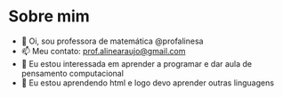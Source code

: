  # Sobre mim
- 👋 Oi, sou professora de matemática @profalinesa
- 📫 Meu contato: prof.alinearaujo@gmail.com
- 👀 Eu estou interessada em aprender a programar e dar aula de pensamento computacional
- 🌱 Eu estou aprendendo html e logo devo aprender outras linguagens



